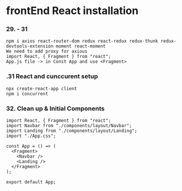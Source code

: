# frontEnd React installation 
### 29. - 31
```
npm i axios react-router-dom redux react-redux redux-thunk redux-devtools-extension moment react-moment
We need to add proxy for axious
import React, { Fragment } from "react";
App.js file -> in Const App and use <Fragment>
```
### .31 React and cunccurent setup
```
npx create-react-app client
npm i concurrent
```

### 32. Clean up & Initial Components
```
import React, { Fragment } from "react";
import Navbar from "./components/layout/Navbar";
import Landing from "./components/layout/Landing";
import "./App.css";

const App = () => (
  <Fragment>
    <Navbar />
    <Landing />
  </Fragment>
);

export default App;
```

